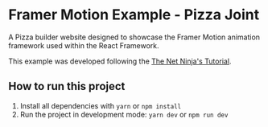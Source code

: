 # Framer Motion Example - Pizza Joint

A Pizza builder website designed to showcase the Framer Motion animation framework used within the React Framework.

This example was developed following the [The Net Ninja's Tutorial](https://www.youtube.com/playlist?list=PL4cUxeGkcC9iHDnQfTHEVVceOEBsOf07i).

## How to run this project

1. Install all dependencies with `yarn` or `npm install`
2. Run the project in development mode: `yarn dev` or `npm run dev`

